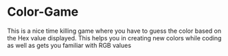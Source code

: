 # Color-Game

This is a nice time killing game where you have to guess the color based on the Hex value displayed.
This helps you in creating new colors while coding as well as gets you familiar with RGB values
